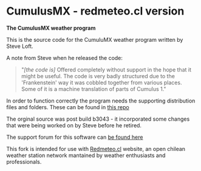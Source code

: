 # CumulusMX - redmeteo.cl version
**The CumulusMX weather program**

This is the source code for the CumuluMX weather program written by Steve Loft.

A note from Steve when he released the code:
>"*[the code is]* Offered completely without support in the hope that it might be useful. The code is very badly structured due to the 'Frankenstein' way it was cobbled together from various places. Some of it is a machine translation of parts of Cumulus 1."
  
In order to function correctly the program needs the supporting distribution files and folders. These can be found in [this repo](https://github.com/cumulusmx/CumulusMX-DistributionFiles)

The orginal source was post build b3043 - it incorporated some changes that were being worked on by Steve before he retired.

The support forum for this software can [be found here](https://cumulus.hosiene.co.uk/)

This fork is intended for use with [Redmeteo.cl](https://redmeteo.cl/) website, an open chilean weather station network mantained by weather enthusiasts and professionals.
